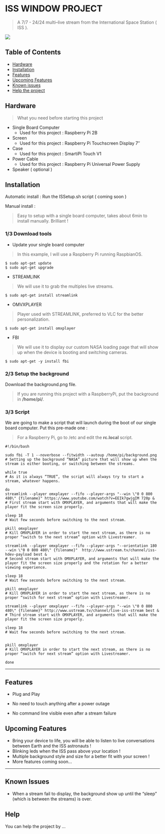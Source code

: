 # ISS WINDOW PROJECT
> A 7/7 - 24/24 multi–live stream from the International Space Station ( ISS ).

![](GIF.gif)

## Table of Contents
- [Hardware ](#Hardware)
- [Installation](#installation)
- [Features](#features)
- [Upcoming Features](#upcoming-features)
- [Known issues](#known-issues)
- [Help the project](#help)

## Hardware
> What you need before starting this project
- Single Board Computer
    - Used for this project : Raspberry Pi 2B
- Screen
    - Used for this project : Raspberry Pi Touchscreen Display 7″
- Case
    - Used for this project : SmartiPi Touch V1
- Power Cable
    - Used for this project : Raspberry Pi Universal Power Supply
- Speaker ( optional )

## Installation
Automatic install :
Run the ISSetup.sh script ( coming soon )

Manual install : 
> Easy to setup with a single board computer, takes about 6min to install manually. Brilliant !

### 1/3 Download tools

- Update your single board computer
> In this example, I will use a Raspberry Pi running RaspbianOS.
```shell
$ sudo apt-get update
$ sudo apt-get upgrade
```

- STREAMLINK
> We will use it to grab the multiples live streams.
```shell
$ sudo apt-get install streamlink
```

- OMVXPLAYER
> Player used with STREAMLINK, preferred to VLC for the better personalization.
```shell
$ sudo apt-get install omxplayer
```

- FBI
> We will use it to display our custom NASA loading page that will show up when the device is booting and switching cameras.
```shell
$ sudo apt-get -y install fbi
```
### 2/3 Setup the background

Download the background.png file.
> If you are running this project with a RaspberryPi, put the background in **/home/pi/**.

### 3/3 Script

We are going to make a script that will launch during the boot of our single board computer. 
Put this pre-made one :
> For a Raspberry Pi, go to /etc and edit the **rc.local** script.

```shell
#!/bin/bash

sudo fbi -T 1 --noverbose --fitwidth --autoup /home/pi/background.png
# Setting up the background “NASA” picture that will show up when the stream is either booting, or switching between the streams.

while true
# As it is always “TRUE”, the script will always try to start a stream, whatever happens.

do
streamlink --player omxplayer --fifo --player-args "--win \"0 0 800 480\" {filename}" https://www.youtube.com/watch?v=EEIk7gwjgIM 720p &
# First stream start with OMXPLAYER, and arguments that will make the player fit the screen size properly.

sleep 18
# Wait few seconds before switching to the next stream.

pkill omxplayer
# Kill OMXPLAYER in order to start the next stream, as there is no proper “switch to the next stream” option with Livestreamer.

streamlink --player omxplayer --fifo --player-args "--orientation 180 --win \"0 0 800 480\" {filename}"  http://www.ustream.tv/channel/iss-hdev-payload best &
# Second stream start with OMXPLAYER, and arguments that will make the player fit the screen size properly and the rotation for a better viewing experience.

sleep 18
# Wait few seconds before switching to the next stream.

pkill omxplayer
# Kill OMXPLAYER in order to start the next stream, as there is no proper “switch for next stream” option with Livestreamer.

streamlink --player omxplayer --fifo --player-args "--win \"0 0 800 480\" {filename}" http://www.ustream.tv/channel/live-iss-stream best &
# Third stream start with OMXPLAYER, and arguments that will make the player fit the screen size properly.

sleep 18
# Wait few seconds before switching to the next stream.


pkill omxplayer
# Kill OMXPLAYER in order to start the next stream, as there is no proper “switch for next stream” option with Livestreamer.

done

```

---

## Features
 - Plug and Play
 
 - No need to touch anything after a power outage
 
 - No command line visible even after a stream failure
 
 ## Upcoming Features
 
 - Bring your device to life, you will be able to listen to live conversations between Earth and the ISS astronauts !
 - Blinking leds when the ISS pass above your location !
 - Multiple background style and size for a better fit with your screen !
 - More features coming soon...

---

## Known Issues

- When a stream fail to display, the background show up until the “sleep” (which is between the streams) is over. 

## Help

You can help the project by ...
